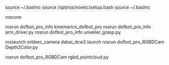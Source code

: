 source ~/.bashrc
source /opt/ros/noetic/setup.bash
source ~/.bashrc

roscore

rosrun dofbot_pro_info kinemarics_dofbot_pro
rosrun dofbot_pro_info arm_driver.py
rosrun dofbot_pro_info unveiler_grasp.py 



roslaunch orbbec_camera dabai_dcw2.launch
rosrun dofbot_pro_RGBDCam Depth2Color.py

rosrun dofbot_pro_RGBDCam rgbd_pointcloud.py